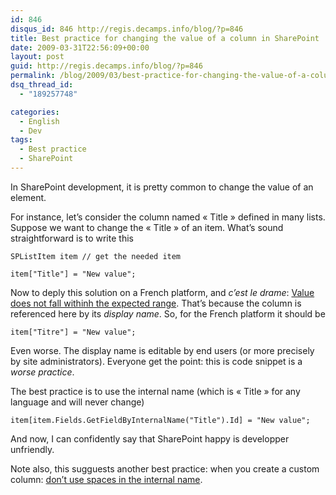 ```yaml
---
id: 846
disqus_id: 846 http://regis.decamps.info/blog/?p=846
title: Best practice for changing the value of a column in SharePoint
date: 2009-03-31T22:56:09+00:00
layout: post
guid: http://regis.decamps.info/blog/?p=846
permalink: /blog/2009/03/best-practice-for-changing-the-value-of-a-column-in-sharepoint/
dsq_thread_id:
  - "189257748"

categories:
  - English
  - Dev
tags:
  - Best practice
  - SharePoint
---
```

In SharePoint development, it is pretty common to change the value of an element.

For instance, let’s consider the column named « Title » defined in many lists. Suppose we want to change the « Title » of an item. What’s sound straightforward is to write this

```
SPListItem item // get the needed item
```

```
item["Title"] = "New value";
```

Now to deply this solution on a French platform, and _c’est le drame_: [Value does not fall withinh the expected range](http://nuage.codeplex.com/WorkItem/View.aspx?WorkItemId=3267). That’s because the column is referenced here by its _display name_. So, for the French platform it should be

```
item["Titre"] = "New value";
```

Even worse. The display name is editable by end users (or more precisely by site administrators). Everyone get the point: this is code snippet is a _worse practice_.

The best practice is to use the internal name (which is « Title » for any language and will never change)

```
item[item.Fields.GetFieldByInternalName("Title").Id] = "New value";
```

And now, I can confidently say that SharePoint happy is developper unfriendly.

Note also, this sugguests another best practice: when you create a custom column: [don’t use spaces in the internal name](http://blogs.syrinx.com/blogs/sharepoint/archive/2008/02/06/best-practices-for-working-with-column-names-in-sharepoint.aspx).
